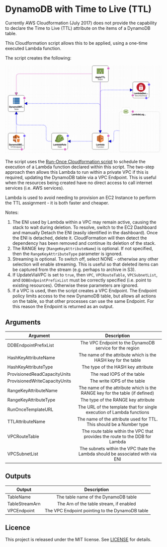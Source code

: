 # DynamoDB with Time to Live (TTL)

Currently AWS Cloudformation (July 2017) does not provide the capability to declare the Time to Live (TTL) attribute on the items
of a DynamoDB table.

This Cloudformation script allows this to be applied, using a one-time executed Lambda function.

The script creates the following:

![alt text](https://github.com/gford1000-aws/dynamdb-with-ttl/blob/master/DynamoDB%20table%20assignment%20of%20TTL.png "Script per designer")

The script uses the [Run-Once Cloudformation script](https://github.com/gford1000-aws/lambda-run-once) to schedule the execution of a Lambda function declared within this script. The two-step approach then allows this Lambda to run within a private VPC if this is required, updating the DynamoDB table via a VPC Endpoint.  This is useful 
when the resources being created have no direct access to call internet services (i.e. AWS services).

Lambda is used to avoid needing to provision an EC2 Instance to perform the TTL assignment - it is both faster and cheaper.

Notes:

1. The ENI used by Lambda within a VPC may remain active, causing the stack to wait during deletion.  To resolve, switch to the EC2 Dashboard and manually Detach the ENI (easily identified in the dashboard).  Once the ENI is detached, delete it.  CloudFormation will then detect the dependency has been removed and continue its deletion of the stack.
2. The RANGE key (`RangeKeyAttributeName`) is optional.  If not specified, then the `RangeKeyAttributeType` parameter is ignored.
3. Streaming is optional.  To switch off, select NONE - otherwise any other selection will enable streaming.  This is useful so that deleted items can be captured from the stream (e.g. perhaps to archive in S3).
4. If UpdateViaVPC is set to `true`, then `VPC`, `VPCRouteTable`, `VPCSubnetList`, and `DDBEndpointPrefixList` must be correctly specified (i.e. point to existing resources).  Otherwise these parameters are ignored.
5. If a VPC is used, then the script creates a VPC Endpoint.  The Endpoint policy limits access to the new DynamoDB table, but allows all actions on the table, so that other processes can use the same Endpoint.  For this reason the Endpoint is returned as an output.


## Arguments

| Argument                      | Description                                                                     |
| ----------------------------- |:-------------------------------------------------------------------------------:|
| DDBEndpointPrefixList         | The VPC Endpoint to the DynamoDB service for the region                         |
| HashKeyAttributeName          | The name of the attribute which is the HASH key for the table                   |
| HashKeyAttributeType          | The type of the HASH key attribute                                              |
| ProvisionedReadCapacityUnits  | The read IOPS of the table                                                      |
| ProvisionedWriteCapacityUnits | The write IOPS of the table                                                     |
| RangeKeyAttributeName         | The name of the attribute which is the RANGE key for the table (if defined)     |
| RangeKeyAttributeType         | The type of the RANGE key attribute                                             |
| RunOnceTemplateURL            | The URL of the template that for single execution of Lambda functions           |
| TTLAttributeName              | The name of the attribute used for TTL.  This should be a Number type           |
| VPCRouteTable                 | The route table within the VPC that provides the route to the DDB for Lambda    |
| VPCSubnetList                 | The subnets within the VPC thate the Lambda should be associated with via ENI   |


## Outputs

| Output         | Description                                      |
| ---------------|:------------------------------------------------:|
| TableName      | The table name of the DynamoDB table             |
| TableStreamArn | The Arn of the table stream, if enabled          |
| VPCEndpoint    | The VPC Endpoint pointing to the DynamoDB table  |

## Licence

This project is released under the MIT license. See [LICENSE](LICENSE) for details.

